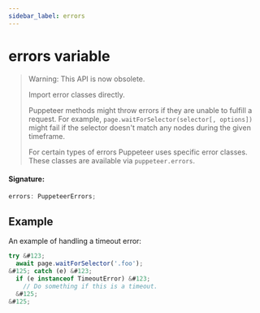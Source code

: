 ```yaml
---
sidebar_label: errors
---
```


# errors variable

> Warning: This API is now obsolete.
>
> Import error classes directly.
>
> Puppeteer methods might throw errors if they are unable to fulfill a request. For example, `page.waitForSelector(selector[, options])` might fail if the selector doesn't match any nodes during the given timeframe.
>
> For certain types of errors Puppeteer uses specific error classes. These classes are available via `puppeteer.errors`.

#### Signature:

```typescript
errors: PuppeteerErrors;
```

## Example

An example of handling a timeout error:

```ts
try &#123;
  await page.waitForSelector('.foo');
&#125; catch (e) &#123;
  if (e instanceof TimeoutError) &#123;
    // Do something if this is a timeout.
  &#125;
&#125;
```
